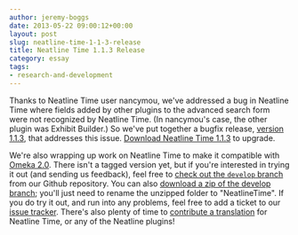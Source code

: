 ```yaml
---
author: jeremy-boggs
date: 2013-05-22 09:00:12+00:00
layout: post
slug: neatline-time-1-1-3-release
title: Neatline Time 1.1.3 Release
category: essay
tags:
- research-and-development
---
```


Thanks to Neatline Time user nancymou, we've addressed a bug in Neatline Time where fields added by other plugins to the advanced search form were not recognized by Neatline Time. (In nancymou's case, the other plugin was Exhibit Builder.) So we've put together a bugfix release, [version 1.1.3](http://omeka.org/add-ons/plugins/neatlinetime/), that addresses this issue. [Download Neatline Time 1.1.3](http://omeka.org/add-ons/plugins/neatlinetime/) to upgrade.

We're also wrapping up work on Neatline Time to make it compatible with [Omeka 2.0](http://omeka.org). There isn't a tagged version yet, but if you're interested in trying it out (and sending us feedback), feel free to [check out the `develop` branch](https://github.com/scholarslab/NeatlineTime/tree/develop/) from our Github repository. You can also [download a zip of the develop branch](https://github.com/scholarslab/NeatlineTime/archive/develop.zip); you'll just need to rename the unzipped folder to "NeatlineTime". If you do try it out, and run into any problems, feel free to add a ticket to our [issue tracker](http://github.com/scholarslab/NeatlineTime/issues). There's also plenty of time to [contribute a translation](https://scholarslab.org/research-and-development/translating-neatline/) for Neatline Time, or any of the Neatline plugins!
